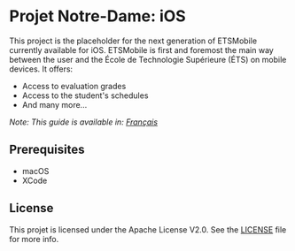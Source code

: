 # Projet Notre-Dame: iOS

This project is the placeholder for the next generation of ETSMobile currently available for iOS. ETSMobile is first and foremost
the main way between the user and the École de Technologie Supérieure (ÉTS) on mobile devices. It offers:

* Access to evaluation grades
* Access to the student's schedules
* And many more...

_Note: This guide is available in: [Français](https://github.com/ApplETS/Notre-Dame-iOS/blob/master/README.fr.md)_

## Prerequisites

* macOS
* XCode

## License

This projet is licensed under the Apache License V2.0. See the [LICENSE](https://github.com/ApplETS/Notre-Dame-iOS/blob/master/LICENSE) file for more info.
